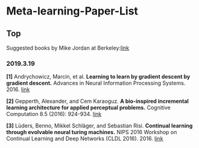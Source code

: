 # Meta-learning-Paper-List

## Top
Suggested books by Mike Jordan at Berkeley:[link](https://news.ycombinator.com/item?id=1055389)

### 2019.3.19
**[1]** Andrychowicz, Marcin, et al. **Learning to learn by gradient descent by gradient descent.** Advances in Neural Information Processing Systems. 2016. [link](https://arxiv.org/pdf/1606.04474.pdf)

**[2]** Gepperth, Alexander, and Cem Karaoguz. **A bio-inspired incremental learning architecture for applied perceptual problems.** Cognitive Computation 8.5 (2016): 924-934. [link](https://hal.archives-ouvertes.fr/hal-01418123/file/article.pdf)

**[3]** Lüders, Benno, Mikkel Schläger, and Sebastian Risi. **Continual learning through evolvable neural turing machines.** NIPS 2016 Workshop on Continual Learning and Deep Networks (CLDL 2016). 2016. [link](http://sebastianrisi.com/wp-content/uploads/lueders_CLDL_NIPS2016.pdf)
